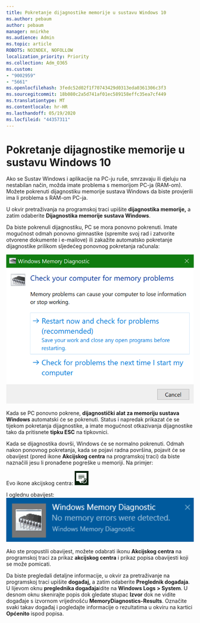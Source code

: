 ```yaml
---
title: Pokretanje dijagnostike memorije u sustavu Windows 10
ms.author: pebaum
author: pebaum
manager: mnirkhe
ms.audience: Admin
ms.topic: article
ROBOTS: NOINDEX, NOFOLLOW
localization_priority: Priority
ms.collection: Adm_O365
ms.custom:
- "9002959"
- "5661"
ms.openlocfilehash: 3fedc52d02f1f70743429d0313eda0361306c3f3
ms.sourcegitcommit: 18b080c2a5d741af01ec589158effc35ea7cf449
ms.translationtype: MT
ms.contentlocale: hr-HR
ms.lasthandoff: 05/19/2020
ms.locfileid: "44357311"
---
```

# <a name="run-windows-memory-diagnostics-in-windows-10"></a>Pokretanje dijagnostike memorije u sustavu Windows 10

Ako se Sustav Windows i aplikacije na PC-ju ruše, smrzavaju ili djeluju na nestabilan način, možda imate problema s memorijom PC-ja (RAM-om). Možete pokrenuti dijagnostiku memorije sustava Windows da biste provjerili ima li problema s RAM-om PC-ja.

U okvir pretraživanja na programskoj traci upišite **dijagnostika memorije,** a zatim odaberite **Dijagnostika memorije sustava Windows**. 

Da biste pokrenuli dijagnostiku, PC se mora ponovno pokrenuti. Imate mogućnost odmah ponovno gimnastike (spremite svoj rad i zatvorite otvorene dokumente i e-mailove) ili zakažite automatsko pokretanje dijagnostike prilikom sljedećeg ponovnog pokretanja računala:

![Dijagnostika memorije u sustavu Windows](media/windows-memory-diagnostic.png)

Kada se PC ponovno pokrene, **dijagnostički alat za memoriju sustava Windows** automatski će se pokrenuti. Status i napredak prikazat će se tijekom pokretanja dijagnostike, a imate mogućnost otkazivanja dijagnostike tako da pritisnete **tipku ESC** na tipkovnici.

Kada se dijagnostika dovrši, Windows će se normalno pokrenuti.
Odmah nakon ponovnog pokretanja, kada se pojavi radna površina, pojavit će se obavijest (pored ikone **Akcijskog centra** na programskoj traci) da biste naznačili jesu li pronađene pogreške u memoriji. Na primjer:

Evo ikone akcijskog centra: ![Ikona akcijskog centra](media/action-center-icon.png) 

I oglednu obavijest: ![Nema pogrešaka u memoriji](media/no-memory-errors.png)

Ako ste propustili obavijest, možete odabrati ikonu **Akcijskog centra** na programskoj traci za prikaz **akcijskog centra** i prikaz popisa obavijesti koji se može pomicati.

Da biste pregledali detaljne informacije, u okvir za pretraživanje na programskoj traci upišite **događaj,** a zatim odaberite **Preglednik događaja**. U lijevom oknu **preglednika događaja**idite na **Windows Logs > System**. U desnom oknu skenirajte popis dok gledate stupac **Izvor** dok ne vidite događaje s izvornom vrijednošću **MemoryDiagnostics-Results**. Označite svaki takav događaj i pogledajte informacije o rezultatima u okviru na kartici **Općenito** ispod popisa.

